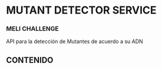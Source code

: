# MUTANT DETECTOR SERVICE
### MELI CHALLENGE

API para la detección de Mutantes de acuerdo a su ADN


## CONTENIDO